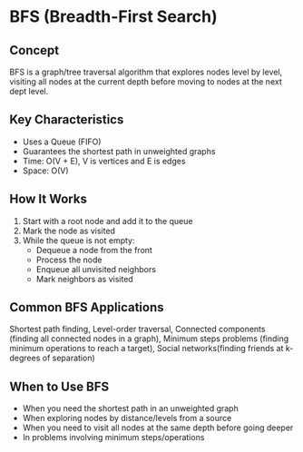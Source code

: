 # BFS (Breadth-First Search)

## Concept
BFS is a graph/tree traversal algorithm that explores nodes level by
level, visiting all nodes at the current depth before moving to nodes at
the next dept level. 

## Key Characteristics
- Uses a Queue (FIFO)
- Guarantees the shortest path in unweighted graphs
- Time: O(V + E), V is vertices and E is edges
- Space: O(V)

## How It Works
1. Start with a root node and add it to the queue
2. Mark the node as visited
3. While the queue is not empty:
    - Dequeue a node from the front
    - Process the node
    - Enqueue all unvisited neighbors
    - Mark neighbors as visited

## Common BFS Applications
Shortest path finding, Level-order traversal, Connected components
(finding all connected nodes in a graph), Minimum steps problems
(finding minimum operations to reach a target), Social networks(finding
friends at k-degrees of separation)

## When to Use BFS
- When you need the shortest path in an unweighted graph
- When exploring nodes by distance/levels from a source
- When you need to visit all nodes at the same depth before going deeper
- In problems involving minimum steps/operations
